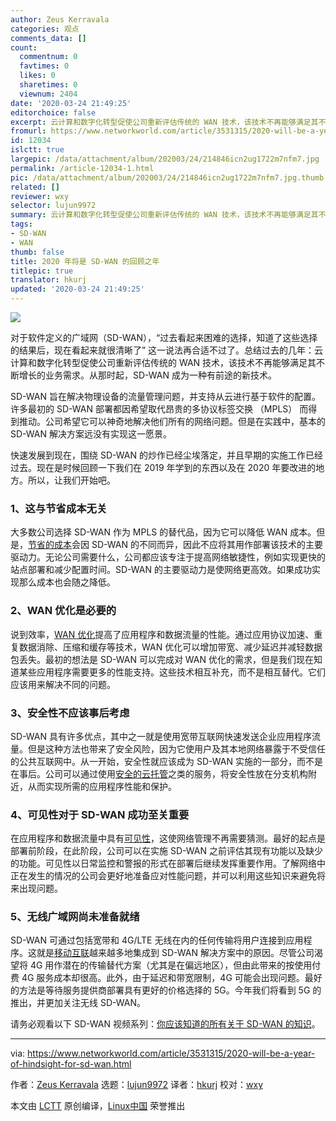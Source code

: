 ```yaml
---
author: Zeus Kerravala
categories: 观点
comments_data: []
count:
  commentnum: 0
  favtimes: 0
  likes: 0
  sharetimes: 0
  viewnum: 2404
date: '2020-03-24 21:49:25'
editorchoice: false
excerpt: 云计算和数字化转型促使公司重新评估传统的 WAN 技术，该技术不再能够满足其不断增长的业务需求。从那时起，SD-WAN 成为一种有前途的新技术。
fromurl: https://www.networkworld.com/article/3531315/2020-will-be-a-year-of-hindsight-for-sd-wan.html
id: 12034
islctt: true
largepic: /data/attachment/album/202003/24/214846icn2ug1722m7nfm7.jpg
permalink: /article-12034-1.html
pic: /data/attachment/album/202003/24/214846icn2ug1722m7nfm7.jpg.thumb.jpg
related: []
reviewer: wxy
selector: lujun9972
summary: 云计算和数字化转型促使公司重新评估传统的 WAN 技术，该技术不再能够满足其不断增长的业务需求。从那时起，SD-WAN 成为一种有前途的新技术。
tags:
- SD-WAN
- WAN
thumb: false
title: 2020 年将是 SD-WAN 的回顾之年
titlepic: true
translator: hkurj
updated: '2020-03-24 21:49:25'
---
```


![](/data/attachment/album/202003/24/214846icn2ug1722m7nfm7.jpg)


对于软件定义的广域网（SD-WAN），“过去看起来困难的选择，知道了这些选择的结果后，现在看起来就很清晰了” 这一说法再合适不过了。总结过去的几年：云计算和数字化转型促使公司重新评估传统的 WAN 技术，该技术不再能够满足其不断增长的业务需求。从那时起，SD-WAN 成为一种有前途的新技术。


SD-WAN 旨在解决物理设备的流量管理问题，并支持从云进行基于软件的配置。许多最初的 SD-WAN 部署都因希望取代昂贵的多协议标签交换 （MPLS） 而得到推动。公司希望它可以神奇地解决他们所有的网络问题。但是在实践中，基本的 SD-WAN 解决方案远没有实现这一愿景。


快速发展到现在，围绕 SD-WAN 的炒作已经尘埃落定，并且早期的实施工作已经过去。现在是时候回顾一下我们在 2019 年学到的东西以及在 2020 年要改进的地方。所以，让我们开始吧。


### 1、这与节省成本无关


大多数公司选择 SD-WAN 作为 MPLS 的替代品，因为它可以降低 WAN 成本。但是，[节省的成本](https://blog.silver-peak.com/to-maximize-the-value-of-sd-wan-look-past-hardware-savings)会因 SD-WAN 的不同而异，因此不应将其用作部署该技术的主要驱动力。无论公司需要什么，公司都应该专注于提高网络敏捷性，例如实现更快的站点部署和减少配置时间。SD-WAN 的主要驱动力是使网络更高效。如果成功实现那么成本也会随之降低。


### 2、WAN 优化是必要的


说到效率，[WAN 优化](https://blog.silver-peak.com/sd-wan-vs-wan-optimization)提高了应用程序和数据流量的性能。通过应用协议加速、重复数据消除、压缩和缓存等技术，WAN 优化可以增加带宽、减少延迟并减轻数据包丢失。最初的想法是 SD-WAN 可以完成对 WAN 优化的需求，但是我们现在知道某些应用程序需要更多的性能支持。这些技术相互补充，而不是相互替代。它们应该用来解决不同的问题。


### 3、安全性不应该事后考虑


SD-WAN 具有许多优点，其中之一就是使用宽带互联网快速发送企业应用程序流量。但是这种方法也带来了安全风险，因为它使用户及其本地网络暴露于不受信任的公共互联网中。从一开始，安全性就应该成为 SD-WAN 实施的一部分，而不是在事后。公司可以通过使用[安全的云托管](https://blog.silver-peak.com/sd-wans-enable-scalable-local-internet-breakout-but-pose-security-risk)之类的服务，将安全性放在分支机构附近，从而实现所需的应用程序性能和保护。


### 4、可见性对于 SD-WAN 成功至关重要


在应用程序和数据流量中具有[可见性](https://blog.silver-peak.com/know-the-true-business-drivers-for-sd-wan)，这使网络管理不再需要猜测。最好的起点是部署前阶段，在此阶段，公司可以在实施 SD-WAN 之前评估其现有功能以及缺少的功能。可见性以日常监控和警报的形式在部署后继续发挥重要作用。了解网络中正在发生的情况的公司会更好地准备应对性能问题，并可以利用这些知识来避免将来出现问题。


### 5、无线广域网尚未准备就绪


SD-WAN 可通过包括宽带和 4G/LTE 无线在内的任何传输将用户连接到应用程序。这就是[移动互联](https://blog.silver-peak.com/mobility-and-sd-wan-part-1-sd-wan-with-4g-lte-is-a-reality)越来越多地集成到 SD-WAN 解决方案中的原因。尽管公司渴望将 4G 用作潜在的传输替代方案（尤其是在偏远地区），但由此带来的按使用付费 4G 服务成本却很高。此外，由于延迟和带宽限制，4G 可能会出现问题。最好的方法是等待服务提供商部署具有更好的价格选择的 5G。今年我们将看到 5G 的推出，并更加关注无线 SD-WAN。


请务必观看以下 SD-WAN 视频系列：[你应该知道的所有关于 SD-WAN 的知识](https://www.silver-peak.com/everything-you-need-to-know-about-sd-wan)。




---


via: <https://www.networkworld.com/article/3531315/2020-will-be-a-year-of-hindsight-for-sd-wan.html>


作者：[Zeus Kerravala](https://www.networkworld.com/author/Zeus-Kerravala/) 选题：[lujun9972](https://github.com/lujun9972) 译者：[hkurj](https://github.com/hkurj) 校对：[wxy](https://github.com/wxy)


本文由 [LCTT](https://github.com/LCTT/TranslateProject) 原创编译，[Linux中国](https://linux.cn/) 荣誉推出